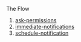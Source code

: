 The Flow

1. [ask-permissions](https://github.com/chakrihacker/react-native-notifications/tree/ask-permissions)
2. [immediate-notifications](https://github.com/chakrihacker/react-native-notifications/tree/immediate-notification)
3. [schedule-notification](https://github.com/chakrihacker/react-native-notifications/tree/schedule-notification)
